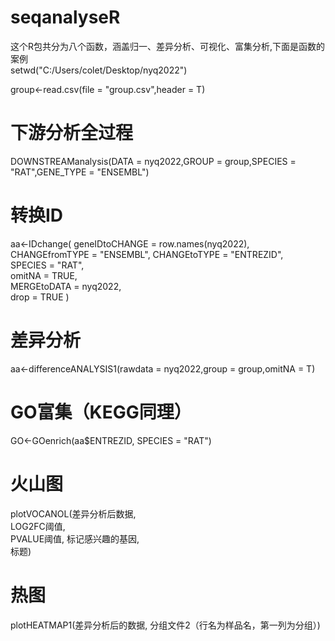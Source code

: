 # seqanalyseR
这个R包共分为八个函数，涵盖归一、差异分析、可视化、富集分析,下面是函数的案例  
setwd("C:/Users/colet/Desktop/nyq2022")  



group<-read.csv(file = "group.csv",header = T)  
# 下游分析全过程
DOWNSTREAManalysis(DATA = nyq2022,GROUP = group,SPECIES = "RAT",GENE_TYPE = "ENSEMBL")  

# 转换ID
aa<-IDchange(
  geneIDtoCHANGE = row.names(nyq2022),  
  CHANGEfromTYPE = "ENSEMBL", 
  CHANGEtoTYPE = "ENTREZID",  
  SPECIES = "RAT",  
  omitNA = TRUE,  
  MERGEtoDATA = nyq2022,  
  drop = TRUE 
) 
# 差异分析
aa<-differenceANALYSIS1(rawdata = nyq2022,group = group,omitNA = T)  
# GO富集（KEGG同理）
GO<-GOenrich(aa$ENTREZID, SPECIES = "RAT")  
# 火山图
plotVOCANOL(差异分析后数据,    
            LOG2FC阈值,   
            PVALUE阈值, 
            标记感兴趣的基因,     
            标题)
# 热图
plotHEATMAP1(差异分析后的数据, 分组文件2（行名为样品名，第一列为分组）)
